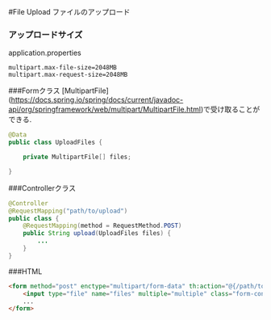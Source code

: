#File Upload
ファイルのアップロード  
  
### アップロードサイズ
application.properties
```
multipart.max-file-size=2048MB
multipart.max-request-size=2048MB
```
  
###Formクラス
[MultipartFile] (https://docs.spring.io/spring/docs/current/javadoc-api/org/springframework/web/multipart/MultipartFile.html)で受け取ることができる.  

```java
@Data
public class UploadFiles {

	private MultipartFile[] files;

}
```

###Controllerクラス
```java
@Controller
@RequestMapping("path/to/upload")
public class {
	@RequestMapping(method = RequestMethod.POST)
	public String upload(UploadFiles files) {
		...
	}
}
```
###HTML
```html
<form method="post" enctype="multipart/form-data" th:action="@{/path/to/upload}">
	<input type="file" name="files" multiple="multiple" class="form-control" />
	...
</form>
```
